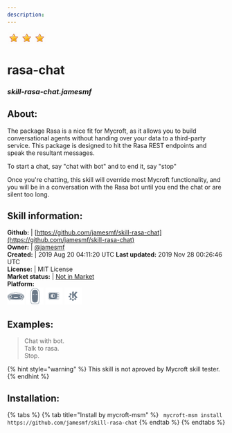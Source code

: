 ```yaml
---    
description:   
---    
```

![](../.gitbook/assets/star.png)![](../.gitbook/assets/star.png)![](../.gitbook/assets/star.png)  
# rasa-chat  
### _skill-rasa-chat.jamesmf_  
## About:  
The package Rasa is a nice fit for Mycroft, as it allows you to build conversational agents without handing over your data to a third-party service. This package is designed to hit the Rasa REST endpoints and speak the resultant messages.

To start a chat, say "chat with bot" and to end it, say "stop"

Once you're chatting, this skill will override most Mycroft functionality, and you will be in a conversation with the Rasa bot until you end the chat or are silent too long.

## Skill information:  
**Github:** | [https://github.com/jamesmf/skill-rasa-chat](https://github.com/jamesmf/skill-rasa-chat)  
**Owner:** | [@jamesmf](https://github.com/jamesmf)  
**Created:** | 2019 Aug 20 04:11:20 UTC  **Last updated:** 2019 Nov 28 00:26:46 UTC  
**License:** | MIT License  
**Market status:** | [Not in Market](https://market.mycroft.ai/skill/)  
**Platform:**  
 ![](../.gitbook/assets/mark-1-icon.png)  ![](../.gitbook/assets/mark-2-icon.png)  ![](../.gitbook/assets/picroft-icon.png)  ![](../.gitbook/assets/kde.png)   
## Examples:  
> Chat with bot.  
> Talk to rasa.  
> Stop.  
  
{% hint style="warning" %}
This skill is not aproved by Mycroft skill tester.
{% endhint %}
    
## Installation:  
{% tabs %}
{% tab title="Install by mycroft-msm" %}
``` mycroft-msm install https://github.com/jamesmf/skill-rasa-chat```
{% endtab %}
  {% endtabs %}
  